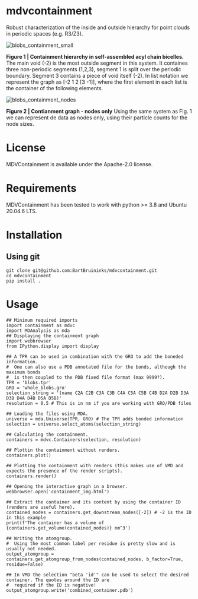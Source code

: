 # mdvcontainment
Robust characterization of the inside and outside hierarchy for point clouds in periodic spaces (e.g. R3/Z3).

![blobs_containment_small](https://github.com/BartBruininks/mdvcontainment/assets/1488903/be5fff63-a967-47c2-a933-a3ecb7dcd5de)

**Figure 1 | Containment hierarchy in self-assembled acyl chain bicelles.** The main void (-2) is the most outside segment in this system. It containes three non-periodic segments (1,2,3), segment 1 is split over the periodic boundary. Segment 3 contains a piece of void itself (-2). In list notation we represent the graph as [-2 1 2 [3 -1]], where the first element in each list is the container of the following elements.

![blobs_containment_nodes](https://github.com/BartBruininks/mdvcontainment/assets/1488903/e9b40b90-cd51-4565-9630-76403448413c)

**Figure 2 | Contianment graph - nodes only** Using the same system as Fig. 1 we can represent de data as nodes only, using their particle counts for the node sizes.


# License
MDVContainment is available under the Apache-2.0 license.

# Requirements
MDVContainment has been tested to work with python >= 3.8 and Ubuntu 20.04.6 LTS. 

# Installation
## Using git
```
git clone git@github.com:BartBruininks/mdvcontainment.git
cd mdvcontainment
pip install .
```
# Usage
```
## Minimum required imports
import containment as mdvc
import MDAnalysis as mda
## Displaying the containment graph
import webbrowser
from IPython.display import display

## A TPR can be used in combination with the GRO to add the boneded information.
#  One can also use a PDB annotated file for the bonds, although the maximum bonds
#  is then coupled to the PDB fixed file format (max 9999?).
TPR = 'blobs.tpr'
GRO = 'whole_blobs.gro'
selection_string = '(name C2A C2B C3A C3B C4A C5A C5B C4B D2A D2B D3A D3B D4A D4B D5A D5B)'
resolution = 0.5 # This is in nm if you are working with GRO/PDB files

## Loading the files using MDA.
universe = mda.Universe(TPR, GRO) # The TPR adds bonded information
selection = universe.select_atoms(selection_string)

## Calculating the containment.
containers = mdvc.Containers(selection, resolution)

## Plottin the containment without renders.
containers.plot()

## Plotting the containment with renders (this makes use of VMD and expects the presence of the render scripts).
containers.render()

## Opening the interactive graph in a browser.
webbrowser.open('containment_img.html')

## Extract the container and its content by using the container ID (renders are useful here).
contained_nodes = containers.get_downstream_nodes([-2]) # -2 is the ID in this example
print(f'The container has a volume of {containers.get_volume(contained_nodes)} nm^3')

## Writing the atomgroup. 
#  Using the most common label per residue is pretty slow and is usually not needed.
output_atomgroup = containers.get_atomgroup_from_nodes(contained_nodes, b_factor=True, residue=False)

## In VMD the selection "beta 'id'" can be used to select the desired container. The quotes around the ID are
#  required if the ID is negative! 
output_atomgroup.write('combined_container.pdb')
```
